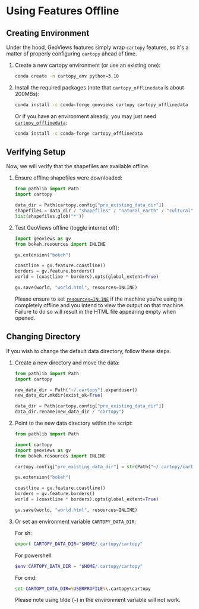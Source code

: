 # Using Features Offline

## Creating Environment

Under the hood, GeoViews features simply wrap ``cartopy`` features, so it's a matter of properly
configuring ``cartopy`` ahead of time.

1. Create a new cartopy environment (or use an existing one):

    ```bash
    conda create -n cartopy_env python=3.10
    ```

2. Install the required packages (note that `cartopy_offlinedata` is about 200MBs):

    ```bash
    conda install -c conda-forge geoviews cartopy cartopy_offlinedata
    ```

    Or if you have an environment already, you may just need [`cartopy_offlinedata`](https://anaconda.org/conda-forge/cartopy_offlinedata):

    ```bash
    conda install -c conda-forge cartopy_offlinedata
    ```

## Verifying Setup

Now, we will verify that the shapefiles are available offline.

1. Ensure offline shapefiles were downloaded:

    ```python
    from pathlib import Path
    import cartopy

    data_dir = Path(cartopy.config["pre_existing_data_dir"])
    shapefiles = data_dir / "shapefiles" / "natural_earth" / "cultural"
    list(shapefiles.glob("*"))
    ```

2. Test GeoViews offline (toggle internet off):

    ```python
    import geoviews as gv
    from bokeh.resources import INLINE

    gv.extension("bokeh")

    coastline = gv.feature.coastline()
    borders = gv.feature.borders()
    world = (coastline * borders).opts(global_extent=True)

    gv.save(world, "world.html", resources=INLINE)
    ```

    Please ensure to set [`resources=INLINE`](https://docs.bokeh.org/en/latest/docs/reference/resources.html#bokeh.resources.INLINE) if the machine you're using is completely
    offline and you intend to view the output on that machine.
    Failure to do so will result in the HTML file appearing empty when opened.

## Changing Directory

If you wish to change the default data directory, follow these steps.

1. Create a new directory and move the data:

    ```python
    from pathlib import Path
    import cartopy

    new_data_dir = Path("~/.cartopy").expanduser()
    new_data_dir.mkdir(exist_ok=True)

    data_dir = Path(cartopy.config["pre_existing_data_dir"])
    data_dir.rename(new_data_dir / "cartopy")
    ```

2. Point to the new data directory within the script:

    ```python
    from pathlib import Path

    import cartopy
    import geoviews as gv
    from bokeh.resources import INLINE

    cartopy.config["pre_existing_data_dir"] = str(Path("~/.cartopy/cartopy").expanduser())

    gv.extension("bokeh")

    coastline = gv.feature.coastline()
    borders = gv.feature.borders()
    world = (coastline * borders).opts(global_extent=True)

    gv.save(world, "world.html", resources=INLINE)
    ```

3. Or set an environment variable ``CARTOPY_DATA_DIR``:

    For sh:
    ```bash
    export CARTOPY_DATA_DIR="$HOME/.cartopy/cartopy"
    ```

    For powershell:
    ```powershell
    $env:CARTOPY_DATA_DIR = "$HOME/.cartopy/cartopy"
    ```

    For cmd:
    ```cmd
    set CARTOPY_DATA_DIR=%USERPROFILE%\.cartopy\cartopy
    ```

    Please note using tilde (``~``) in the environment variable will not work.
